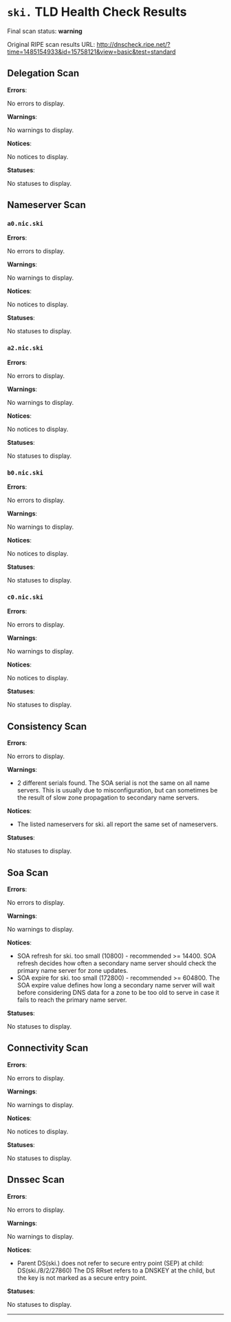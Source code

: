 # `ski.` TLD Health Check Results

Final scan status: **warning** 

Original RIPE scan results URL: http://dnscheck.ripe.net/?time=1485154933&id=15758121&view=basic&test=standard

## Delegation Scan

**Errors**:

No errors to display.

**Warnings**:

No warnings to display.

**Notices**:

No notices to display.

**Statuses**:

No statuses to display.

## Nameserver Scan

### `a0.nic.ski`

**Errors**:

No errors to display.

**Warnings**:

No warnings to display.

**Notices**:

No notices to display.

**Statuses**:

No statuses to display.

### `a2.nic.ski`

**Errors**:

No errors to display.

**Warnings**:

No warnings to display.

**Notices**:

No notices to display.

**Statuses**:

No statuses to display.

### `b0.nic.ski`

**Errors**:

No errors to display.

**Warnings**:

No warnings to display.

**Notices**:

No notices to display.

**Statuses**:

No statuses to display.

### `c0.nic.ski`

**Errors**:

No errors to display.

**Warnings**:

No warnings to display.

**Notices**:

No notices to display.

**Statuses**:

No statuses to display.

## Consistency Scan

**Errors**:

No errors to display.

**Warnings**:

* 2 different serials found. The SOA serial is not the same on all name servers. This is usually due to misconfiguration, but can sometimes be the result of slow zone propagation to secondary name servers.

**Notices**:

* The listed nameservers for ski. all report the same set of nameservers.

**Statuses**:

No statuses to display.

## Soa Scan

**Errors**:

No errors to display.

**Warnings**:

No warnings to display.

**Notices**:

* SOA refresh for ski. too small (10800) - recommended >= 14400. SOA refresh decides how often a secondary name server should check the primary name server for zone updates.
* SOA expire for ski. too small (172800) - recommended >= 604800. The SOA expire value defines how long a secondary name server will wait before considering DNS data for a zone to be too old to serve in case it fails to reach the primary name server.

**Statuses**:

No statuses to display.

## Connectivity Scan

**Errors**:

No errors to display.

**Warnings**:

No warnings to display.

**Notices**:

No notices to display.

**Statuses**:

No statuses to display.

## Dnssec Scan

**Errors**:

No errors to display.

**Warnings**:

No warnings to display.

**Notices**:

* Parent DS(ski.) does not refer to secure entry point (SEP) at child: DS(ski./8/2/27860) The DS RRset refers to a DNSKEY at the child, but the key is not marked as a secure entry point.

**Statuses**:

No statuses to display.


---
